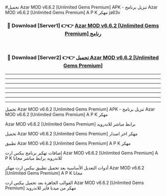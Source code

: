 #تحميل Azar MOD v6.6.2 [Unlimited Gems Premium]  APK - تنزيل برنامج Azar MOD v6.6.2 [Unlimited Gems Premium]  A P K مهكر ja63v 



<div align="center">
<h3>🔴 Download [Server1] 👉👉 <a href="https://apkdownload10.web.app/?title=Azar MOD v6.6.2 [Unlimited Gems Premium] ">Azar MOD v6.6.2 [Unlimited Gems Premium]  رنامج</a></h3><br>

<h3>🔴 Download [Server2] 👉👉 <a href="https://apkdownload10.web.app/?title=Azar MOD v6.6.2 [Unlimited Gems Premium] ">تحميل Azar MOD v6.6.2 [Unlimited Gems Premium]  </a></h3>
</div>


----------------------------------------------------------

----------------------------------------------------------

----------------------------------------------------------

----------------------------------------------------------

----------------------------------------------------------

----------------------------------------------------------

----------------------------------------------------------

تحميل Azar MOD v6.6.2 [Unlimited Gems Premium]  APK - تنزيل برنامج Azar MOD v6.6.2 [Unlimited Gems Premium]  A P K مهكر

Azar MOD v6.6.2 [Unlimited Gems Premium]  برابط مباشر للاندرويد

تحميل Azar MOD v6.6.2 [Unlimited Gems Premium]  مهكر اخر اصدار

تطبيق Azar MOD v6.6.2 [Unlimited Gems Premium]  A P K مهكر

إضافات تهكير برنامج بيكس ارت Azar MOD v6.6.2 [Unlimited Gems Premium]  A P K للاندرويد برابط مباشر مجانا

أدوات التعديل الأساسية بعد تحميل تطبيق بيكس ارت مهكر Azar MOD v6.6.2 [Unlimited Gems Premium]  A P K مجانا

القوالب الجاهزة بعد تحميل بيكس ارت Azar MOD v6.6.2 [Unlimited Gems Premium]  مهكر من ميديا فاير للاندرويد


